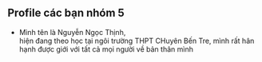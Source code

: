 <h2>Profile các bạn nhóm 5</h2>
<ul>
<li class="rainbow-text">Mình tên là Nguyễn Ngọc Thịnh,</li> hiện đang theo học tại ngôi trường THPT CHuyên Bến Tre, mình rất hân hạnh được giới với tất cả mọi người về bản thân mình</li>
</ul>
<script>
        // JavaScript để tạo hiệu ứng chuyển màu cầu vồng
        const rainbowText = document.querySelectorAll('.rainbow-text');

        rainbowText.forEach(text => {
            let hue = 0;
            const interval = setInterval(() => {
                hue++;
                if (hue >= 360) {
                    hue = 0;
                }
                text.style.color = `hsl(${hue}, 100%, 50%)`;
            }, 20);
        });
        </script>
<image src="1.jpg">
 <li> Thông tin cá nhân
    <ol>
    <li>Họ và tên: Nguyễn Ngọc Thịnh</li>
    <li>Trường trung học phổ thông Chuyên Bến Tre</li>
    <li>Lớp: 12 Lý</li>
    <li>Giới tính: Nam</li> 
    <li>Cân nặng: 68kg</li>
    <li>Chiều cao: 1,8m</li>
    </ol>
</li>
<li> Nguyện vọng tương lai 
    <ol>
    <li>Khối thi là Khoa học tự nhiên </li>
    <li>Nguyện vọng 1 là Đại học Bách Khoa</li>
    </ol>
</li>


